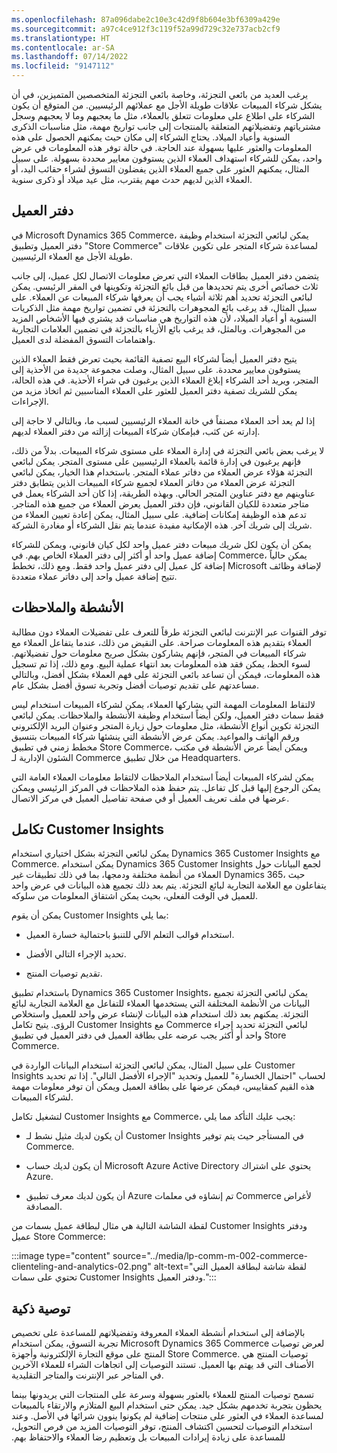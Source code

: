 ```yaml
---
ms.openlocfilehash: 87a096dabe2c10e3c42d9f8b604e3bf6309a429e
ms.sourcegitcommit: a97c4ce912f3c119f52a99d729c32e737acb2cf9
ms.translationtype: HT
ms.contentlocale: ar-SA
ms.lasthandoff: 07/14/2022
ms.locfileid: "9147112"
---
```

يرغب العديد من بائعي التجزئة، وخاصة بائعي التجزئة المتخصصين المتميزين، في أن يشكل شركاء المبيعات علاقات طويلة الأجل مع عملائهم الرئيسيين. من المتوقع أن يكون الشركاء على اطلاع على معلومات تتعلق بالعملاء، مثل ما يعجبهم وما لا يعجبهم وسجل مشترياتهم وتفضيلاتهم المتعلقة بالمنتجات إلى جانب تواريخ مهمة، مثل مناسبات الذكرى السنوية وأعياد الميلاد.‬ يحتاج الشركاء إلى مكان حيث يمكنهم الحصول على هذه المعلومات والعثور عليها بسهولة عند الحاجة. في حالة توفر هذه المعلومات في عرض واحد، يمكن للشركاء استهداف العملاء الذين يستوفون معايير محددة بسهولة. على سبيل المثال، يمكنهم العثور على جميع العملاء الذين يفضلون التسوق لشراء حقائب اليد، أو العملاء الذين لديهم حدث مهم يقترب، مثل عيد ميلاد أو ذكرى سنوية.

## <a name="client-book"></a>دفتر العميل

في Microsoft Dynamics 365 Commerce، يمكن لبائعي التجزئة استخدام وظيفة دفتر العميل وتطبيق "Store Commerce" لمساعدة شركاء المتجر على تكوين علاقات طويلة الأجل مع العملاء الرئيسيين.

يتضمن دفتر العميل بطاقات العملاء التي تعرض معلومات الاتصال لكل عميل، إلى جانب ثلاث خصائص أخرى يتم تحديدها من قبل بائع التجزئة وتكوينها في المقر الرئيسي. يمكن لبائعي التجزئة تحديد أهم ثلاثة أشياء يجب أن يعرفها شركاء المبيعات عن العملاء. على سبيل المثال، قد يرغب بائع المجوهرات بالتجزئة في تضمين تواريخ مهمة مثل الذكريات السنوية أو أعياد الميلاد، لأن هذه التواريخ هي مناسبات قد يشتري فيها الأشخاص المزيد من المجوهرات. وبالمثل، قد يرغب بائع الأزياء بالتجزئة في تضمين العلامات التجارية واهتمامات التسوق المفضلة لدى العميل.

يتيح دفتر العميل أيضاً لشركاء البيع تصفية القائمة بحيث تعرض فقط العملاء الذين يستوفون معايير محددة. على سبيل المثال، وصلت مجموعة جديدة من الأحذية إلى المتجر، ويريد أحد الشركاء إبلاغ العملاء الذين يرغبون في شراء الأحذية. في هذه الحالة، يمكن للشريك تصفية دفتر العميل للعثور على العملاء المناسبين ثم اتخاذ مزيد من الإجراءات.

إذا لم يعد أحد العملاء مصنفاً في خانة العملاء الرئيسيين لسبب ما، وبالتالي لا حاجة إلى إدارته عن كثب، فبإمكان شركاء المبيعات إزالته من دفتر العملاء لديهم.

لا يرغب بعض بائعي التجزئة في إدارة العملاء على مستوى شركاء المبيعات. بدلاً من ذلك، فإنهم يرغبون في إدارة قائمة بالعملاء الرئيسيين على مستوى المتجر. يمكن لبائعي التجزئة هؤلاء عرض العملاء من دفاتر عملاء المتجر. باستخدام هذا الخيار، يمكن لبائعي التجزئة عرض العملاء من دفاتر العملاء لجميع شركاء المبيعات الذين يتطابق دفتر عناوينهم مع دفتر عناوين المتجر الحالي. وبهذه الطريقة، إذا كان أحد الشركاء يعمل في متاجر متعددة للكيان القانوني، فإن دفتر العميل يعرض العملاء من جميع هذه المتاجر. تدعم هذه الوظيفة إمكانات إضافية. على سبيل المثال، يمكن إعادة تعيين العملاء من شريك إلى شريك آخر. هذه الإمكانية مفيدة عندما يتم نقل الشركاء أو مغادرة الشركة.

يمكن أن يكون لكل شريك مبيعات دفتر عميل واحد لكل كيان قانوني، ويمكن للشركاء إضافة عميل واحد أو أكثر إلى دفتر العملاء الخاص بهم. في Commerce، يمكن حالياً إضافة كل عميل إلى دفتر عميل واحد فقط. ومع ذلك، تخطط Microsoft لإضافة وظائف تتيح إضافة عميل واحد إلى دفاتر عملاء متعددة.

## <a name="activities-and-notes"></a>الأنشطة والملاحظات

توفر القنوات عبر الإنترنت لبائعي التجزئة طرقاً للتعرف على تفضيلات العملاء دون مطالبة العملاء بتقديم هذه المعلومات صراحة. على النقيض من ذلك، عندما يتفاعل العملاء مع شركاء المبيعات في المتجر، فإنهم يشاركون بشكل صريح معلومات حول تفضيلاتهم. لسوء الحظ، يمكن فقد هذه المعلومات بعد انتهاء عملية البيع. ومع ذلك، إذا تم تسجيل هذه المعلومات، فيمكن أن تساعد بائعي التجزئة على فهم العملاء بشكل أفضل، وبالتالي مساعدتهم على تقديم توصيات أفضل وتجربة تسوق أفضل بشكل عام.

لالتقاط المعلومات المهمة التي يشاركها العملاء، يمكن لشركاء المبيعات استخدام ليس فقط سمات دفتر العميل، ولكن أيضاً استخدام وظيفة الأنشطة والملاحظات. يمكن لبائعي التجزئة تكوين أنواع الأنشطة، مثل معلومات حول زيارة المتجر وعنوان البريد الإلكتروني ورقم الهاتف والمواعيد. يمكن عرض الأنشطة التي ينشئها شركاء المبيعات بتنسيق مخطط زمني في تطبيق Store Commerce، ويمكن أيضاً عرض الأنشطة في مكتب الشئون الإدارية لـ Commerce من خلال تطبيق Headquarters.

يمكن لشركاء المبيعات أيضاً استخدام الملاحظات لالتقاط معلومات العملاء العامة التي يمكن الرجوع إليها قبل كل تفاعل. يتم حفظ هذه الملاحظات في المركز الرئيسي ويمكن عرضها في ملف تعريف العميل أو في صفحة تفاصيل العميل في مركز الاتصال.

## <a name="customer-insights-integration"></a>تكامل Customer Insights

يمكن لبائعي التجزئة بشكل اختياري استخدام Dynamics 365 Customer Insights مع Commerce. يمكن استخدام Dynamics 365 Customer Insights لجمع البيانات حول العملاء من أنظمة مختلفة ودمجها، بما في ذلك تطبيقات غير Dynamics 365، حيث يتفاعلون مع العلامة التجارية لبائع التجزئة. يتم بعد ذلك تجميع هذه البيانات في عرض واحد للعميل في الوقت الفعلي، بحيث يمكن اشتقاق المعلومات من سلوكه.

يمكن أن يقوم Customer Insights بما يلي:

- استخدام قوالب التعلم الآلي للتنبؤ باحتمالية خسارة العميل.

- تحديد الإجراء التالي الأفضل.

- تقديم توصيات المنتج. 

باستخدام تطبيق Dynamics 365 Customer Insights، يمكن لبائعي التجزئة تجميع البيانات من الأنظمة المختلفة التي يستخدمها العملاء للتفاعل مع العلامة التجارية لبائع التجزئة. يمكنهم بعد ذلك استخدام هذه البيانات لإنشاء عرض واحد للعميل واستخلاص الرؤى. يتيح تكامل Customer Insights مع Commerce لبائعي التجزئة تحديد إجراء واحد أو أكثر يجب عرضه على بطاقة العميل في دفتر العميل في تطبيق Store Commerce. 

على سبيل المثال، يمكن لبائعي التجزئة استخدام البيانات الواردة في Customer Insights لحساب "احتمال الخسارة" للعميل وتحديد "الإجراء الأفضل التالي". إذا تم تحديد هذه القيم كمقاييس، فيمكن عرضها على بطاقة العميل ويمكن أن توفر معلومات مهمة لشركاء المبيعات.

لتشغيل تكامل Customer Insights مع Commerce، يجب عليك التأكد مما يلي:

- أن يكون لديك مثيل نشط لـ Customer Insights في المستأجر حيث يتم توفير Commerce.

- أن يكون لديك حساب Microsoft Azure Active Directory يحتوي على اشتراك Azure. 

- أن يكون لديك معرف تطبيق Azure تم إنشاؤه في معلمات Commerce لأغراض المصادقة.

لقطة الشاشة التالية هي مثال لبطاقة عميل بسمات من Customer Insights ودفتر عميل Store Commerce:

:::image type="content" source="../media/lp-comm-m-002-commerce-clienteling-and-analytics-02.png" alt-text="لقطة شاشة لبطاقة العميل التي تحتوي على سمات Customer Insights ودفتر العميل.":::

## <a name="intelligent-recommendation"></a>توصية ذكية

بالإضافة إلى استخدام أنشطة العملاء المعروفة وتفضيلاتهم للمساعدة على تخصيص تجربة التسوق، يمكن استخدام Microsoft Dynamics 365 Commerce لعرض توصيات المنتج على موقع التجارة الإلكترونية وأجهزة Store Commerce. توصيات المنتج هي الأصناف التي قد يهتم بها العميل. تستند التوصيات إلى اتجاهات الشراء للعملاء الآخرين في المتاجر عبر الإنترنت والمتاجر التقليدية.

تسمح توصيات المنتج للعملاء بالعثور بسهولة وسرعة على المنتجات التي يريدونها بينما يحظون بتجربة تخدمهم بشكل جيد. يمكن حتى استخدام البيع المتلازم و‬‏‫الارتقاء بالمبيعات لمساعدة العملاء في العثور على منتجات إضافية لم يكونوا ينوون شرائها في الأصل. وعند استخدام التوصيات لتحسين اكتشاف المنتج، توفر التوصيات المزيد من فرص التحويل، للمساعدة على زيادة إيرادات المبيعات بل وتعظيم رضا العملاء والاحتفاظ بهم.
